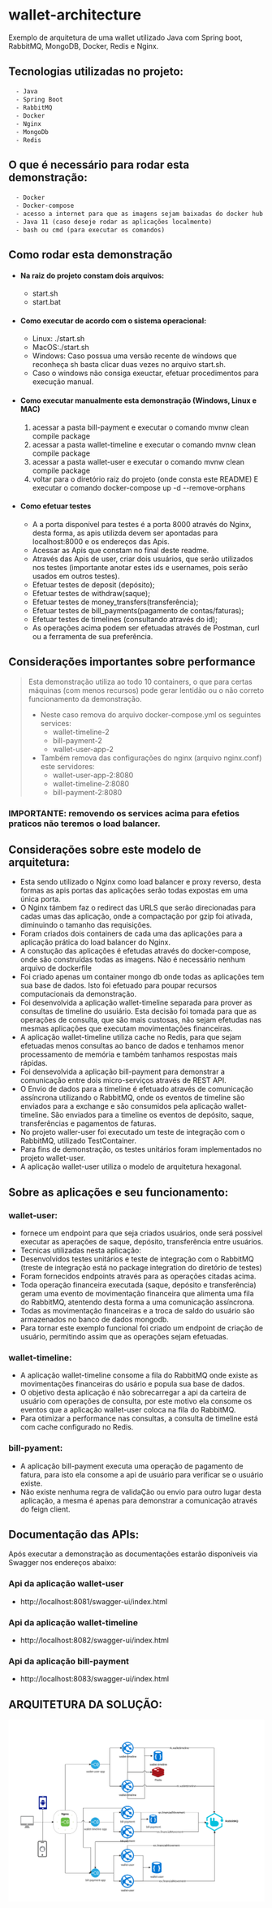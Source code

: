 # wallet-architecture

Exemplo de arquitetura de uma wallet utilizado Java com Spring boot, RabbitMQ, MongoDB, Docker, Redis e Nginx.

## Tecnologias utilizadas no projeto:
      - Java
      - Spring Boot
      - RabbitMQ
      - Docker
      - Nginx
      - MongoDb
      - Redis

 ## O que é necessário para rodar esta demonstração:
      - Docker
      - Docker-compose
      - acesso a internet para que as imagens sejam baixadas do docker hub
      - Java 11 (caso deseje rodar as aplicações localmente)
      - bash ou cmd (para executar os comandos)
      
## Como rodar esta demonstração
   - #### Na raiz do projeto constam dois arquivos:
        - start.sh
        - start.bat
   - #### Como executar de acordo com o sistema operacional:
       - Linux: ./start.sh
       - MacOS:./start.sh
       - Windows: Caso possua uma versão recente de windows que reconheça sh basta clicar duas vezes no arquivo start.sh.
       -  Caso o windows não consiga exeuctar, efetuar procedimentos para execução manual.
 
   - #### Como executar manualmente esta demonstração (Windows, Linux e MAC)
       1. acessar a pasta bill-payment e executar o comando mvnw clean compile package
       2. acessar a pasta wallet-timeline e executar o comando mvnw clean compile package
       3. acessar a pasta wallet-user e executar o comando mvnw clean compile package
       4. voltar para o diretório raiz do projeto (onde consta este README) E executar o comando docker-compose up -d --remove-orphans
   - #### Como efetuar testes
     - A a porta disponível para testes é a porta 8000 através do Nginx, desta forma, as apis utilizda devem ser apontadas para localhost:8000 e os endereços das Apis.
     - Acessar as Apis que constam no final deste readme.
     - Através das Apis de user, criar dois usuários, que serão utilizados nos testes (importante anotar estes ids e usernames, pois serão usados em outros testes).
     - Efetuar testes de deposit (depósito);
     - Efetuar testes de withdraw(saque);
     - Efetuar testes de money_transfers(transferência);
     - Efetuar testes de bill_payments(pagamento de contas/faturas);
     - Efetuar testes de timelines (consultando através do id);
     - As operações acima podem ser efetuadas através de Postman, curl ou a ferramenta de sua preferência.

## Considerações importantes sobre performance
 > Esta demonstração utiliza ao todo 10 containers, o que para certas máquinas (com menos recursos) pode gerar lentidão ou o não correto funcionamento da demonstração.
 > * Neste caso remova do arquivo docker-compose.yml os seguintes services:  
 >      - wallet-timeline-2
 >      - bill-payment-2 
 >      - wallet-user-app-2
 > * Também remova das configurações do nginx (arquivo nginx.conf) este servidores:
 >      - wallet-user-app-2:8080
 >      - wallet-timeline-2:8080
 >      - bill-payment-2:8080
  
  ### **IMPORTANTE: removendo os services acima para efetios praticos não teremos o load balancer**.
## Considerações sobre este modelo de arquitetura:
- Esta sendo utilizado o Nginx como load balancer e proxy reverso, desta formas as apis  portas das aplicações serão todas expostas em uma única porta.
- O Nginx támbem faz o redirect das URLS que serão direcionadas para cadas umas das aplicação, onde a compactação por gzip foi ativada, diminuindo o tamanho das requisições.
- Foram criados dois containers de cada uma das aplicações para a aplicação prática do load balancer do Nginx.
- A constução das aplicações é efetudas através do docker-compose, onde são construídas todas as imagens. Não é necessário nenhum arquivo de dockerfile
- Foi criado apenas um container mongo db onde todas as aplicações tem sua base de dados. Isto foi efetuado para poupar recursos computacionais da demonstração.
- Foi desenvolvida a aplicação wallet-timeline separada para prover as consultas de timeline do usuiário. Esta decisão foi tomada para que as operações de consulta, que são mais custosas, não sejam efetudas nas mesmas aplicações que executam movimentações financeiras.
-  A aplicação wallet-timeline utiliza cache no Redis, para que sejam efetuadas menos consultas ao banco de dados e tenhamos menor processamento de memória e também tanhamos respostas mais rápidas.
- Foi densevolvida a aplicação bill-payment para demonstrar a comunicação entre dois micro-serviços através de REST API.
- O Envio de dados para a timeline é efetuado através de comunicação assíncrona utilizando o RabbitMQ, onde os eventos de timeline são enviados para a exchange e são consumidos pela aplicação wallet-timeline. São enviados para a timeline os eventos de depósito, saque, transferências e pagamentos de faturas.
- No projeto waller-user foi executado um teste de integração com o RabbitMQ, utilizado TestContainer.
- Para fins de demonstração, os testes unitários foram implementados no projeto wallet-user.
- A aplicação wallet-user utiliza o modelo de arquitetura hexagonal.

## Sobre as aplicações e seu funcionamento:

### wallet-user:
- fornece um endpoint para que seja criados usuários, onde será possível executar as aperações de saque, depósito, transferência entre usuários.
- Tecnicas utilizadas nesta aplicação:
- Desenvolvidos testes unitários e teste de integração com o RabbitMQ (treste de integração está no package integration do diretório de testes)
- Foram fornecidos endpoints através para as operações citadas acima.
- Toda operação financeira executada (saque, depósito e transferência) geram uma evento de movimentação financeira que alimenta uma fila do RabbitMQ, atentendo desta forma a uma comunicação  assíncrona.
- Todas as movimentação financeiras e a troca de saldo do usuário são armazenados no banco de dados mongodb.
- Para tornar este exemplo funcional foi criado um endpoint de criação de usuário, permitindo assim que as operações sejam efetuadas.
  
### wallet-timeline:
- A aplicação wallet-timeline consome a fila do RabbitMQ onde existe as movimentações financeiras do usário e popula sua base de dados.
- O objetivo desta aplicação é não sobrecarregar a api da carteira de usuário com operações de consulta, por este motivo ela consome os eventos que a aplicação wallet-user coloca na fila do RabbitMQ.
- Para otimizar a performance nas consultas, a consulta de timeline está com cache configurado no Redis.
  
### bill-pyament:
- A aplicação bill-payment executa uma operação de pagamento de fatura, para isto ela consome a api de usuário para verificar se o usuário existe.
- Não existe nenhuma regra de validaÇão ou envio para outro lugar desta aplicação, a mesma é apenas para demonstrar a comunicação através do feign client.
## Documentação das APIs:

Após executar a demonstração as documentações estarão disponíveis via Swagger nos endereços abaixo:
### Api da aplicação wallet-user
* http://localhost:8081/swagger-ui/index.html

### Api da aplicação wallet-timeline
* http://localhost:8082/swagger-ui/index.html

### Api da aplicação bill-payment
* http://localhost:8083/swagger-ui/index.html
## ARQUITETURA DA SOLUÇÃO:
![Arquitetura](https://github.com/edercnj/wallet-architecture/blob/master/documents/arquitetura.svg)